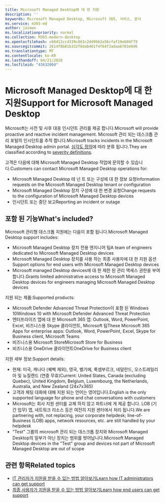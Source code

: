 ```yaml
---
title: Microsoft Managed Desktop에 대 한 지원
description: ''
keywords: Microsoft Managed Desktop, Microsoft 365, 서비스, 문서
ms.service: m365-md
author: jaimeo
ms.localizationpriority: normal
ms.collection: M365-modern-desktop
ms.openlocfilehash: c68d12ccd339c863c2dd96b2a56cfaf19e604f79
ms.sourcegitcommit: 2614f8b81b332f8dab461f4f64f3adaa6703e0d6
ms.translationtype: MT
ms.contentlocale: ko-KR
ms.lasthandoff: 04/21/2020
ms.locfileid: "43632004"
---
```

# <a name="support-for-microsoft-managed-desktop"></a><span data-ttu-id="87261-103">Microsoft Managed Desktop에 대 한 지원</span><span class="sxs-lookup"><span data-stu-id="87261-103">Support for Microsoft Managed Desktop</span></span>

<span data-ttu-id="87261-104">Microsoft는 사전 및 사후 대응 인시던트 관리를 제공 합니다.</span><span class="sxs-lookup"><span data-stu-id="87261-104">Microsoft will provide proactive and reactive incident management.</span></span> <span data-ttu-id="87261-105">Microsoft 관리 되는 데스크톱 관리 포털의 인시던트를 추적 합니다.</span><span class="sxs-lookup"><span data-stu-id="87261-105">Microsoft tracks incidents in the Microsoft Managed Desktop admin portal.</span></span> <span data-ttu-id="87261-106">[심각도 정의](../working-with-managed-desktop/admin-support.md#sev)에 따라 분류 됩니다.</span><span class="sxs-lookup"><span data-stu-id="87261-106">They are classified according to [severity definitions](../working-with-managed-desktop/admin-support.md#sev).</span></span>

<span data-ttu-id="87261-107">고객은 다음에 대해 Microsoft Managed Desktop 작업에 문의할 수 있습니다.</span><span class="sxs-lookup"><span data-stu-id="87261-107">Customers can contact Microsoft Managed Desktop operations for:</span></span>
- <span data-ttu-id="87261-108">Microsoft Managed Desktop 테 넌 트 또는 구성에 대 한 정보 요청</span><span class="sxs-lookup"><span data-stu-id="87261-108">Information requests on the Microsoft Managed Desktop tenant or configuration</span></span>
- <span data-ttu-id="87261-109">Microsoft Managed Desktop 장치 구성에 대 한 변경 요청</span><span class="sxs-lookup"><span data-stu-id="87261-109">Change requests to the configuration of Microsoft Managed Desktop devices</span></span>
- <span data-ttu-id="87261-110">인시던트 또는 중단 보고</span><span class="sxs-lookup"><span data-stu-id="87261-110">Reporting an incident or outage</span></span>

## <a name="whats-included"></a><span data-ttu-id="87261-111">포함 된 기능</span><span class="sxs-lookup"><span data-stu-id="87261-111">What's included?</span></span>

<span data-ttu-id="87261-112">Microsoft 관리형 데스크톱 지원에는 다음이 포함 됩니다.</span><span class="sxs-lookup"><span data-stu-id="87261-112">Microsoft Managed Desktop support includes:</span></span>

- <span data-ttu-id="87261-113">Microsoft Managed Desktop 장치 전용 엔지니어 팀</span><span class="sxs-lookup"><span data-stu-id="87261-113">A team of engineers dedicated to Microsoft Managed Desktop devices</span></span>
- <span data-ttu-id="87261-114">Microsoft Managed Desktop 장치를 사용 하는 최종 사용자에 대 한 지원 옵션</span><span class="sxs-lookup"><span data-stu-id="87261-114">Support options for end users with Microsoft Managed Desktop devices</span></span>
- <span data-ttu-id="87261-115">Microsoft managed Desktop devices에 대 한 제한 된 관리 액세스 권한을 부여 합니다.</span><span class="sxs-lookup"><span data-stu-id="87261-115">Grants limited administrative access to Microsoft Managed Desktop devices for engineers managing Microsoft Managed Desktop devices</span></span> 

<span data-ttu-id="87261-116">지원 되는 제품:</span><span class="sxs-lookup"><span data-stu-id="87261-116">Supported products:</span></span>

- <span data-ttu-id="87261-117">Microsoft Defender Advanced Threat Protection이 포함 된 Windows 10</span><span class="sxs-lookup"><span data-stu-id="87261-117">Windows 10 with Microsoft Defender Advanced Threat Protection</span></span> 
- <span data-ttu-id="87261-118">엔터프라이즈 앱에 대 한 Microsoft 365 앱: Outlook, Word, PowerPoint, Excel, 비즈니스용 Skype 클라이언트, Microsoft 팀</span><span class="sxs-lookup"><span data-stu-id="87261-118">These Microsoft 365 Apps for enterprise apps: Outlook, Word, PowerPoint, Excel, Skype for Business client, Microsoft Teams</span></span> 
- <span data-ttu-id="87261-119">비즈니스용 Microsoft Store</span><span class="sxs-lookup"><span data-stu-id="87261-119">Microsoft Store for Business</span></span> 
- <span data-ttu-id="87261-120">비즈니스용 OneDrive 클라이언트</span><span class="sxs-lookup"><span data-stu-id="87261-120">OneDrive for Business client</span></span> 

<span data-ttu-id="87261-121">지원 세부 정보:</span><span class="sxs-lookup"><span data-stu-id="87261-121">Support details:</span></span>

- <span data-ttu-id="87261-122">현재: 미국, 캐나다 (퀘벡 제외), 영국, 벨기에, 룩셈부르크, 네덜란드, 오스트레일리아 및 뉴질랜드 (연중 무휴)</span><span class="sxs-lookup"><span data-stu-id="87261-122">Current: United States, Canada (excluding Quebec), United Kingdom, Belgium, Luxembourg, the Netherlands, Australia, and New Zealand (24x7x365)</span></span> 
- <span data-ttu-id="87261-123">고객과 채팅 대화에 대해 지원 되는 언어는 영어입니다.</span><span class="sxs-lookup"><span data-stu-id="87261-123">English is the only supported language for phone and chat conversations with customers</span></span> 
- <span data-ttu-id="87261-124">Microsoft는 회사 지원 센터를 교체 하지 않고 파트너에 게 제공 합니다. LOB (기간 업무) 앱, 네트워크 리소스 등은 여전히 지원 센터에서 처리 됩니다.</span><span class="sxs-lookup"><span data-stu-id="87261-124">We are partnering with, not replacing, your corporate helpdesk; line-of-Business (LOB) apps, network resources, etc. are still handled by your helpdesk</span></span> 
- <span data-ttu-id="87261-125">"Test" 그룹의 microsoft 관리 되는 데스크톱 장치와 Microsoft Managed Desktop의 일부가 아닌 장치는 범위를 벗어납니다.</span><span class="sxs-lookup"><span data-stu-id="87261-125">Microsoft Managed Desktop devices in the "Test" group and devices not part of Microsoft Managed Desktop are out of scope</span></span> 


## <a name="related-topics"></a><span data-ttu-id="87261-126">관련 항목</span><span class="sxs-lookup"><span data-stu-id="87261-126">Related topics</span></span>

- [<span data-ttu-id="87261-127">IT 관리자가 지원을 받을 수 있는 방법 알아보기</span><span class="sxs-lookup"><span data-stu-id="87261-127">Learn how IT administrators can get support</span></span>](../working-with-managed-desktop/admin-support.md)
- [<span data-ttu-id="87261-128">최종 사용자가 지원을 받을 수 있는 방법 알아보기</span><span class="sxs-lookup"><span data-stu-id="87261-128">Learn how end users can get support</span></span>](../working-with-managed-desktop/end-user-support.md)
